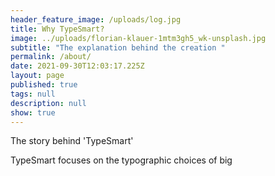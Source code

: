 ```yaml
---
header_feature_image: /uploads/log.jpg
title: Why TypeSmart?
image: ../uploads/florian-klauer-1mtm3gh5_wk-unsplash.jpg
subtitle: "The explanation behind the creation "
permalink: /about/
date: 2021-09-30T12:03:17.225Z
layout: page
published: true
tags: null
description: null
show: true
---
```

The story behind 'TypeSmart'

TypeSmart focuses on the typographic choices of big